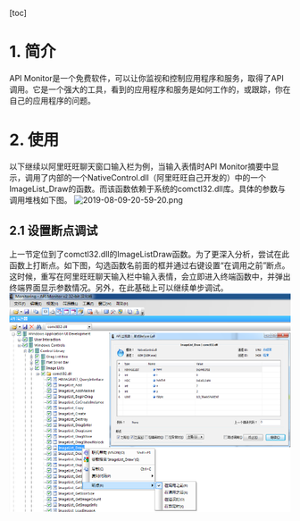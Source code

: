 [toc]
# 1. 简介
API Monitor是一个免费软件，可以让你监视和控制应用程序和服务，取得了API调用。它是一个强大的工具，看到的应用程序和服务是如何工作的，或跟踪，你在自己的应用程序的问题。
# 2. 使用
以下继续以阿里旺旺聊天窗口输入栏为例，当输入表情时API Monitor摘要中显示，调用了内部的一个NativeControl.dll（阿里旺旺自己开发的）中的一个ImageList_Draw的函数。而该函数依赖于系统的comctl32.dll库。具体的参数与调用堆栈如下图。
![2019-08-09-20-59-20.png](./images/2019-08-09-20-59-20.png)

## 2.1 设置断点调试
上一节定位到了comctl32.dll的ImageListDraw函数。为了更深入分析，尝试在此函数上打断点。如下图，勾选函数名前面的框并通过右键设置“在调用之前”断点。这时候，重写在阿里旺旺聊天输入栏中输入表情，会立即进入终端函数中，并弹出终端界面显示参数情况。另外，在此基础上可以继续单步调试。
![2019-08-09-21-00-42.png](./images/2019-08-09-21-00-42.png)
